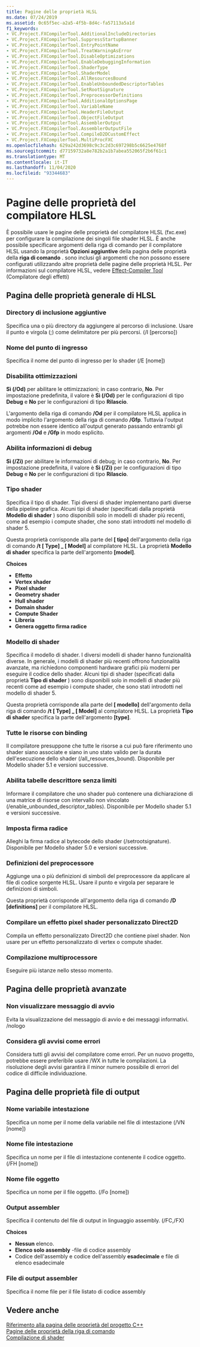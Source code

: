 ```yaml
---
title: Pagine delle proprietà HLSL
ms.date: 07/24/2019
ms.assetid: 0c65f5ec-a2a5-4f5b-8d4c-fa57113a5a1d
f1_keywords:
- VC.Project.FXCompilerTool.AdditionalIncludeDirectories
- VC.Project.FXCompilerTool.SuppressStartupBanner
- VC.Project.FXCompilerTool.EntryPointName
- VC.Project.FXCompilerTool.TreatWarningAsError
- VC.Project.FXCompilerTool.DisableOptimizations
- VC.Project.FXCompilerTool.EnableDebuggingInformation
- VC.Project.FXCompilerTool.ShaderType
- VC.Project.FXCompilerTool.ShaderModel
- VC.Project.FXCompilerTool.AllResourcesBound
- VC.Project.FXCompilerTool.EnableUnboundedDescriptorTables
- VC.Project.FXCompilerTool.SetRootSignature
- VC.Project.FXCompilerTool.PreprocessorDefinitions
- VC.Project.FXCompilerTool.AdditionalOptionsPage
- VC.Project.FXCompilerTool.VariableName
- VC.Project.FXCompilerTool.HeaderFileOutput
- VC.Project.FXCompilerTool.ObjectFileOutput
- VC.Project.FXCompilerTool.AssemblerOutput
- VC.Project.FXCompilerTool.AssemblerOutputFile
- VC.Project.FXCompilerTool.CompileD2DCustomEffect
- VC.Project.FXCompilerTool.MultiProcFXC
ms.openlocfilehash: 629a242d3698c9c3c2d3c697298b5c6625e4768f
ms.sourcegitcommit: d77159732a8e782b2a1b7abea552065f2b6f61c1
ms.translationtype: MT
ms.contentlocale: it-IT
ms.lasthandoff: 11/04/2020
ms.locfileid: "93344683"
---
```

# <a name="hlsl-compiler-property-pages"></a>Pagine delle proprietà del compilatore HLSL

È possibile usare le pagine delle proprietà del compilatore HLSL (fxc.exe) per configurare la compilazione dei singoli file shader HLSL. È anche possibile specificare argomenti della riga di comando per il compilatore HLSL usando la proprietà **Opzioni aggiuntive** della pagina delle proprietà della **riga di comando** . sono inclusi gli argomenti che non possono essere configurati utilizzando altre proprietà delle pagine delle proprietà HLSL. Per informazioni sul compilatore HLSL, vedere [Effect-Compiler Tool](/windows/win32/direct3dtools/fxc) (Compilatore degli effetti)

## <a name="hlsl-general-property-page"></a>Pagina delle proprietà generale di HLSL

### <a name="additional-include-directories"></a>Directory di inclusione aggiuntive

Specifica una o più directory da aggiungere al percorso di inclusione. Usare il punto e virgola (;) come delimitatore per più percorsi. (/I [percorso])

### <a name="entrypoint-name"></a>Nome del punto di ingresso

Specifica il nome del punto di ingresso per lo shader (/E [nome])

### <a name="disable-optimizations"></a>Disabilita ottimizzazioni

**Sì (/Od)** per abilitare le ottimizzazioni; in caso contrario, **No**. Per impostazione predefinita, il valore è **Sì (/Od)** per le configurazioni di tipo **Debug** e **No** per le configurazioni di tipo **Rilascio**.

L'argomento della riga di comando **/Od** per il compilatore HLSL applica in modo implicito l'argomento della riga di comando **/Gfp**. Tuttavia l'output potrebbe non essere identico all'output generato passando entrambi gli argomenti **/Od** e **/Gfp** in modo esplicito.

### <a name="enable-debugging-information"></a>Abilita informazioni di debug

**Sì (/Zi)** per abilitare le informazioni di debug; in caso contrario, **No**. Per impostazione predefinita, il valore è **Sì (/Zi)** per le configurazioni di tipo **Debug** e **No** per le configurazioni di tipo **Rilascio**.

### <a name="shader-type"></a>Tipo shader

Specifica il tipo di shader. Tipi diversi di shader implementano parti diverse della pipeline grafica. Alcuni tipi di shader (specificati dalla proprietà **Modello di shader** ) sono disponibili solo in modelli di shader più recenti, come ad esempio i compute shader, che sono stati introdotti nel modello di shader 5.

Questa proprietà corrisponde alla parte del **\[ tipo]** dell'argomento della riga di comando **/t \[ Type] _ \[ Model]** al compilatore HLSL. La proprietà **Modello di shader** specifica la parte dell'argomento **[model]**.

**Choices**

- **Effetto**
- **Vertex shader**
- **Pixel shader**
- **Geometry shader**
- **Hull shader**
- **Domain shader**
- **Compute Shader**
- **Libreria**
- **Genera oggetto firma radice**

### <a name="shader-model"></a>Modello di shader

Specifica il modello di shader. I diversi modelli di shader hanno funzionalità diverse. In generale, i modelli di shader più recenti offrono funzionalità avanzate, ma richiedono componenti hardware grafici più moderni per eseguire il codice dello shader. Alcuni tipi di shader (specificati dalla proprietà **Tipo di shader** ) sono disponibili solo in modelli di shader più recenti come ad esempio i compute shader, che sono stati introdotti nel modello di shader 5.

Questa proprietà corrisponde alla parte del **\[ modello]** dell'argomento della riga di comando **/t \[ Type] _ \[ Model]** al compilatore HLSL. La proprietà **Tipo di shader** specifica la parte dell'argomento **[type]**.

### <a name="all-resources-bound"></a>Tutte le risorse con binding

Il compilatore presuppone che tutte le risorse a cui può fare riferimento uno shader siano associate e siano in uno stato valido per la durata dell'esecuzione dello shader (/all_resources_bound). Disponibile per Modello shader 5.1 e versioni successive.

### <a name="enable-unbounded-descriptor-tables"></a>Abilita tabelle descrittore senza limiti

Informare il compilatore che uno shader può contenere una dichiarazione di una matrice di risorse con intervallo non vincolato (/enable_unbounded_descriptor_tables). Disponibile per Modello shader 5.1 e versioni successive.

### <a name="set-root-signature"></a>Imposta firma radice

Alleghi la firma radice al bytecode dello shader (/setrootsignature). Disponibile per Modello shader 5.0 e versioni successive.

### <a name="preprocessor-definitions"></a>Definizioni del preprocessore

Aggiunge una o più definizioni di simboli del preprocessore da applicare al file di codice sorgente HLSL. Usare il punto e virgola per separare le definizioni di simboli.

Questa proprietà corrisponde all'argomento della riga di comando **/D \[definitions]** per il compilatore HLSL.

### <a name="compile-a-direct2d-custom-pixel-shader-effect"></a>Compilare un effetto pixel shader personalizzato Direct2D

Compila un effetto personalizzato Direct2D che contiene pixel shader. Non usare per un effetto personalizzato di vertex o compute shader.

### <a name="multi-processor-compilation"></a>Compilazione multiprocessore

Eseguire più istanze nello stesso momento.

## <a name="advanced-property-page"></a>Pagina delle proprietà avanzate

### <a name="suppress-startup-banner"></a>Non visualizzare messaggio di avvio

Evita la visualizzazione del messaggio di avvio e dei messaggi informativi. /nologo

### <a name="treat-warnings-as-errors"></a>Considera gli avvisi come errori

Considera tutti gli avvisi del compilatore come errori. Per un nuovo progetto, potrebbe essere preferibile usare /WX in tutte le compilazioni. La risoluzione degli avvisi garantirà il minor numero possibile di errori del codice di difficile individuazione.

## <a name="output-files-property-page"></a>Pagina delle proprietà file di output

### <a name="header-variable-name"></a>Nome variabile intestazione

Specifica un nome per il nome della variabile nel file di intestazione (/VN [nome])

### <a name="header-file-name"></a>Nome file intestazione

Specifica un nome per il file di intestazione contenente il codice oggetto. (/FH [nome])

### <a name="object-file-name"></a>Nome file oggetto

Specifica un nome per il file oggetto. (/Fo [nome])

### <a name="assembler-output"></a>Output assembler

Specifica il contenuto del file di output in linguaggio assembly. (/FC,/FX)

**Choices**

- **Nessun** elenco.
- **Elenco solo assembly** -file di codice assembly
- Codice dell'assembly e codice dell'assembly **esadecimale** e file di elenco esadecimale

### <a name="assembler-output-file"></a>File di output assembler

Specifica il nome file per il file listato di codice assembly

## <a name="see-also"></a>Vedere anche

[Riferimento alla pagina delle proprietà del progetto C++](property-pages-visual-cpp.md)<br>
[Pagine delle proprietà della riga di comando](command-line-property-pages.md)<br>
[Compilazione di shader](/windows/win32/direct3dhlsl/dx-graphics-hlsl-part1)
